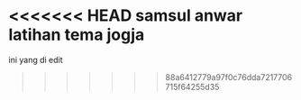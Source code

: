 <<<<<<< HEAD
samsul anwar
latihan tema jogja
=======
ini yang di edit
>>>>>>> 88a6412779a97f0c76dda7217706715f64255d35
